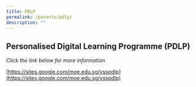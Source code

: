 ```yaml
---
title: PDLP
permalink: /parents/pdlp/
description: ""
---
```

Personalised Digital Learning Programme (PDLP)
-----
*Click the link below for more information*

[https://sites.google.com/moe.edu.sg/ysspdlp](https://sites.google.com/moe.edu.sg/ysspdlp)